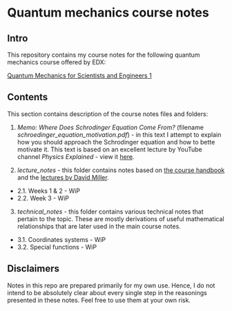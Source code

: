 # Quantum mechanics course notes

## Intro
This repository contains my course notes for the following quantum mechanics course offered by EDX:

[Quantum Mechanics for Scientists and Engineers 1](https://www.edx.org/course/quantum-mechanics-for-scientists-and-engineers-1)


## Contents
This section contains description of the course notes files and folders:


1. *Memo: Where Does Schrodinger Equation Come From?* (filename *schroedinger_equation_motivation.pdf*) - in this text I attempt to explain
how you should approach the Schrodinger equation and how to bette motivate it. This text is based on an excellent lecture by YouTube channel *Physics Explained* -
view it [here](https://youtu.be/2WPA1L9uJqo).


2. *lecture_notes* - this folder contains notes based on
[the course handbook](http://www.alfredo.eng.br/downloads/Miller%20-%20Quantum%20Mechanics%20for%20Scientists%20and%20Engineers%20(Cambridge,%202008).pdf) and the [lectures by David Miller](https://youtu.be/R1qq7ONvPUs).
  - 2.1. Weeks 1 & 2 - WiP
  - 2.2. Week 3 - WiP


3. *technical_notes* - this folder contains various technical notes that pertain
to the topic. These are mostly derivations of useful mathematical relationships
that are later used in the main course notes.
 - 3.1. Coordinates systems - WiP
 - 3.2. Special functions - WiP




## Disclaimers
Notes in this repo are prepared primarily for my own use. Hence, I do not intend to be absolutely clear about every single step in the reasonings presented in these notes. Feel free to use them at your own risk.
